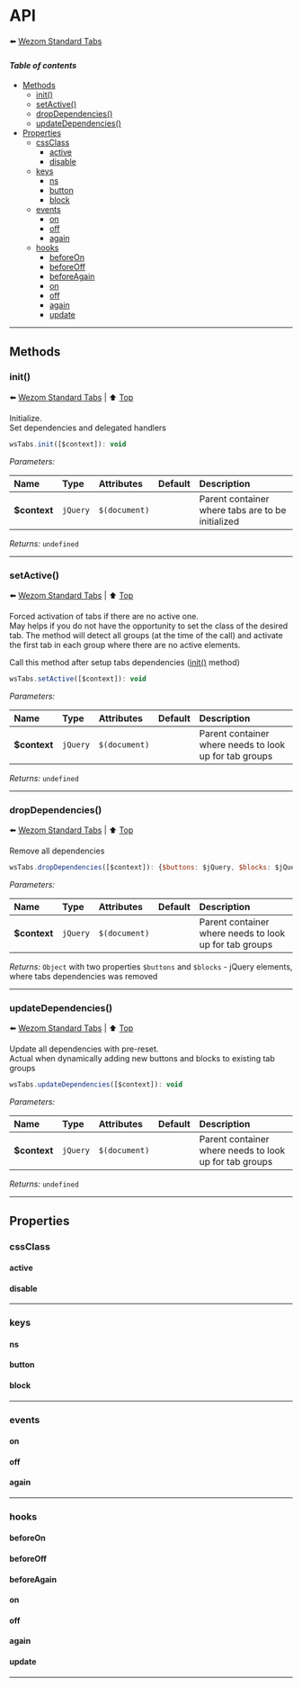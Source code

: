 # API

:arrow_left: [Wezom Standard Tabs](../README.md)

#### *Table of contents*

- [Methods](#methods)
    - [init()](#init)
    - [setActive()](#setactive)
    - [dropDependencies()](#dropdependencies)
    - [updateDependencies()](#updatedependencies)
- [Properties](#properties)
    - [cssClass](#cssclass)
        - [active](#active)
        - [disable](#disable)
    - [keys](#keys)
        - [ns](#ns)
        - [button](#button)
        - [block](#block)
    - [events](#events)
        - [on](#on)
        - [off](#off)
        - [again](#again)
    - [hooks](#hooks)
        - [beforeOn](#beforeon)
        - [beforeOff](#beforeoff)
        - [beforeAgain](#beforeagain)
        - [on](#on-1)
        - [off](#off-1)
        - [again](#again-1)
        - [update](#update)

---

## Methods

### init()

:arrow_left: [Wezom Standard Tabs](./index.md) | :arrow_up: [Top](#readme)

Initialize.  
Set dependencies and delegated handlers

```js
wsTabs.init([$context]): void
```

_Parameters:_

| Name | Type | Attributes | Default | Description |
| :--- | :--- | :--------- | :------ | :---------- |
| **$context**  | `jQuery` |  `$(document)` |     | Parent container where tabs are to be initialized |

_Returns:_ `undefined`

---

### setActive()

:arrow_left: [Wezom Standard Tabs](./index.md) | :arrow_up: [Top](#readme)

Forced activation of tabs if there are no active one.  
May helps if you do not have the opportunity to set the class of the desired tab. The method will detect all groups (at the time of the call) and activate the first tab in each group where there are no active elements.

Call this method after setup tabs dependencies ([init()](#init) method)


```js
wsTabs.setActive([$context]): void
```

_Parameters:_

| Name | Type | Attributes | Default | Description |
| :--- | :--- | :--------- | :------ | :---------- |
| **$context**  | `jQuery` |  `$(document)` |     | Parent container where needs to look up for tab groups |

_Returns:_ `undefined`

---

### dropDependencies()

:arrow_left: [Wezom Standard Tabs](./index.md) | :arrow_up: [Top](#readme)

Remove all dependencies

```js
wsTabs.dropDependencies([$context]): {$buttons: $jQuery, $blocks: $jQuery}
```

_Parameters:_

| Name | Type | Attributes | Default | Description |
| :--- | :--- | :--------- | :------ | :---------- |
| **$context**  | `jQuery` |  `$(document)` |     | Parent container where needs to look up for tab groups |

_Returns:_ `Object` with two properties `$buttons` and `$blocks` - jQuery elements, where tabs dependencies was removed

---

### updateDependencies()

:arrow_left: [Wezom Standard Tabs](./index.md) | :arrow_up: [Top](#readme)

Update all dependencies with pre-reset.  
Actual when dynamically adding new buttons and blocks to existing tab groups

```js
wsTabs.updateDependencies([$context]): void
```

_Parameters:_

| Name | Type | Attributes | Default | Description |
| :--- | :--- | :--------- | :------ | :---------- |
| **$context**  | `jQuery` |  `$(document)` |     | Parent container where needs to look up for tab groups |

_Returns:_ `undefined`

---


## Properties

### cssClass

#### active

#### disable

---

### keys

#### ns

#### button

#### block

---

### events

#### on

#### off

#### again

---

### hooks

#### beforeOn

#### beforeOff

#### beforeAgain

#### on

#### off

#### again

#### update

---
